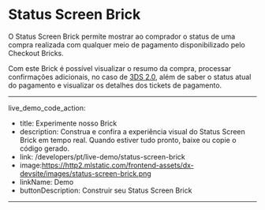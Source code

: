 # Status Screen Brick 

O Status Screen Brick permite mostrar ao comprador o status de uma compra realizada com qualquer meio de pagamento disponibilizado pelo Checkout Bricks. 

Com este Brick é possível visualizar o resumo da compra, processar confirmações adicionais, no caso de [3DS 2.0](/developers/pt/docs/checkout-bricks/how-tos/improve-payment-approval/3ds), além de saber o status atual do pagamento e visualizar os detalhes dos tickets de pagamento.

---
live_demo_code_action:
 - title: Experimente nosso Brick
 - description: Construa e confira a experiência visual do Status Screen Brick em tempo real. Quando estiver tudo pronto, baixe ou copie o código gerado.
 - link: /developers/pt/live-demo/status-screen-brick
 - image:https://http2.mlstatic.com/frontend-assets/dx-devsite/images/status-screen-brick.png
 - linkName: Demo
 - buttonDescription: Construir seu Status Screen Brick
---
<br>